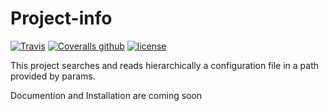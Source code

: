 # Project-info

[![Travis](https://img.shields.io/travis/ByIvo/project-info.svg)]()
[![Coveralls github](https://img.shields.io/coveralls/github/ByIvo/project-info.svg)]()
[![license](https://img.shields.io/badge/license-GNU%20GPL%20v3.0-blue.svg)](https://raw.githubusercontent.com/ByIvo/project-info/master/LICENSE)

This project searches and reads hierarchically a configuration file in a path provided by params.

Documention and Installation are coming soon
